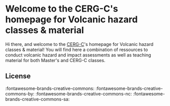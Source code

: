# Welcome to the CERG-C's homepage for Volcanic hazard classes & material

Hi there, and welcome to the [CERG-C](https://www.unige.ch/sciences/terre/CERG-C/)'s homepage for Volcanic hazard classes & material! You will find here a combination of ressources to conduct volcanic hazard and impact assessments as well as teaching material for both Master's and CERG-C classes.

## License

:fontawesome-brands-creative-commons: :fontawesome-brands-creative-commons-by: :fontawesome-brands-creative-commons-nc: :fontawesome-brands-creative-commons-sa: